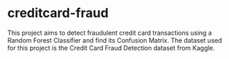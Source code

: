 # creditcard-fraud
This project aims to detect fraudulent credit card transactions using a Random Forest Classifier and find its Confusion Matrix. The dataset used for this project is the Credit Card Fraud Detection dataset from Kaggle.
